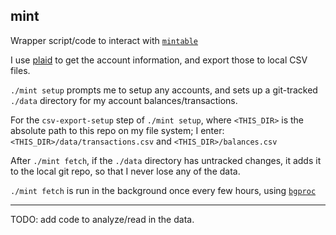 ## mint

Wrapper script/code to interact with [`mintable`](https://github.com/kevinschaich/mintable/)

I use [plaid](http://plaid.com/) to get the account information, and export those to local CSV files.

`./mint setup` prompts me to setup any accounts, and sets up a git-tracked `./data` directory for my account balances/transactions.

For the `csv-export-setup` step of `./mint setup`, where `<THIS_DIR>` is the absolute path to this repo on my file system; I enter: `<THIS_DIR>/data/transactions.csv` and `<THIS_DIR>/balances.csv`

After `./mint fetch`, if the `./data` directory has untracked changes, it adds it to the local git repo, so that I never lose any of the data.

`./mint fetch` is run in the background once every few hours, using [`bgproc`](https://github.com/seanbreckenridge/bgproc/blob/master/personal_jobs/mint.job)

---

TODO: add code to analyze/read in the data.
